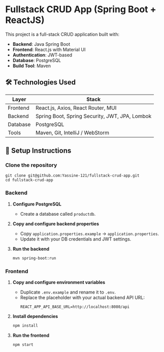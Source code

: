 # Fullstack CRUD App (Spring Boot + ReactJS)

This project is a full-stack CRUD application built with:

- **Backend**: Java Spring Boot
- **Frontend**: React.js with Material UI
- **Authentication**: JWT-based
- **Database**: PostgreSQL
- **Build Tool**: Maven

## 🛠️ Technologies Used

| Layer     | Stack                                          |
|-----------|------------------------------------------------|
| Frontend  | React.js, Axios, React Router, MUI             |
| Backend   | Spring Boot, Spring Security, JWT, JPA, Lombok |
| Database  | PostgreSQL                                     |
| Tools     | Maven, Git, IntelliJ / WebStorm                |

## 🚀 Setup Instructions

### Clone the repository
    git clone git@github.com:Yassine-121/fullstack-crud-app.git
    cd fullstack-crud-app

### Backend

1. **Configure PostgreSQL**
    - Create a database called `productdb`.

2. **Copy and configure backend properties**
    - Copy `application.properties.example` → `application.properties`.
    - Update it with your DB credentials and JWT settings.

3. **Run the backend**
   ```bash
   mvn spring-boot:run

### Frontend

1. **Copy and configure environment variables**
    - Duplicate `.env.example` and rename it to `.env`.
    - Replace the placeholder with your actual backend API URL:
      ```env
      REACT_APP_API_BASE_URL=http://localhost:8080/api
      ```

2. **Install dependencies**
   ```bash
   npm install

3. **Run the frontend**
   ```bash
   npm start